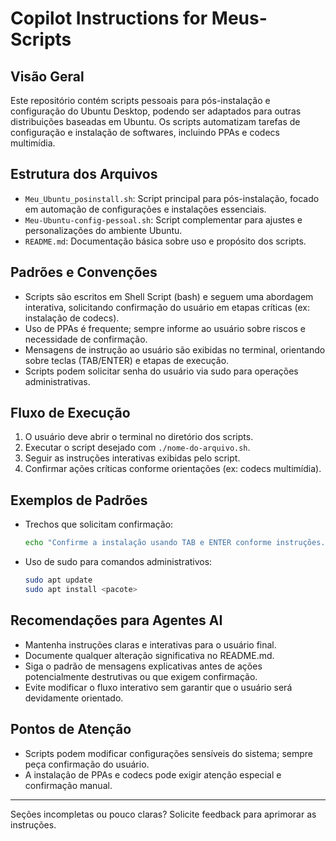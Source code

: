 # Copilot Instructions for Meus-Scripts

## Visão Geral
Este repositório contém scripts pessoais para pós-instalação e configuração do Ubuntu Desktop, podendo ser adaptados para outras distribuições baseadas em Ubuntu. Os scripts automatizam tarefas de configuração e instalação de softwares, incluindo PPAs e codecs multimídia.

## Estrutura dos Arquivos
- `Meu_Ubuntu_posinstall.sh`: Script principal para pós-instalação, focado em automação de configurações e instalações essenciais.
- `Meu-Ubuntu-config-pessoal.sh`: Script complementar para ajustes e personalizações do ambiente Ubuntu.
- `README.md`: Documentação básica sobre uso e propósito dos scripts.

## Padrões e Convenções
- Scripts são escritos em Shell Script (bash) e seguem uma abordagem interativa, solicitando confirmação do usuário em etapas críticas (ex: instalação de codecs).
- Uso de PPAs é frequente; sempre informe ao usuário sobre riscos e necessidade de confirmação.
- Mensagens de instrução ao usuário são exibidas no terminal, orientando sobre teclas (TAB/ENTER) e etapas de execução.
- Scripts podem solicitar senha do usuário via sudo para operações administrativas.

## Fluxo de Execução
1. O usuário deve abrir o terminal no diretório dos scripts.
2. Executar o script desejado com `./nome-do-arquivo.sh`.
3. Seguir as instruções interativas exibidas pelo script.
4. Confirmar ações críticas conforme orientações (ex: codecs multimídia).

## Exemplos de Padrões
- Trechos que solicitam confirmação:
  ```bash
  echo "Confirme a instalação usando TAB e ENTER conforme instruções."
  ```
- Uso de sudo para comandos administrativos:
  ```bash
  sudo apt update
  sudo apt install <pacote>
  ```

## Recomendações para Agentes AI
- Mantenha instruções claras e interativas para o usuário final.
- Documente qualquer alteração significativa no README.md.
- Siga o padrão de mensagens explicativas antes de ações potencialmente destrutivas ou que exigem confirmação.
- Evite modificar o fluxo interativo sem garantir que o usuário será devidamente orientado.

## Pontos de Atenção
- Scripts podem modificar configurações sensíveis do sistema; sempre peça confirmação do usuário.
- A instalação de PPAs e codecs pode exigir atenção especial e confirmação manual.

---

Seções incompletas ou pouco claras? Solicite feedback para aprimorar as instruções.
